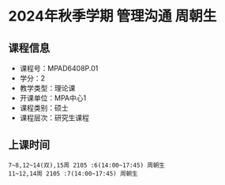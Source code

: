 # 2024年秋季学期 管理沟通 周朝生






## 课程信息

- 课程号：MPAD6408P.01
- 学分：2
- 教学类型：理论课
- 开课单位：MPA中心1
- 课程类别：硕士
- 课程层次：研究生课程

## 上课时间

```
7~8,12~14(双),15周 2105 :6(14:00~17:45) 周朝生
11~12,14周 2105 :7(14:00~17:45) 周朝生
```

